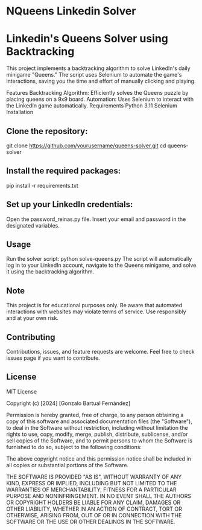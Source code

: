 # NQueens Linkedin Solver
# Linkedin's Queens Solver using Backtracking
This project implements a backtracking algorithm to solve LinkedIn's daily minigame "Queens." The script uses Selenium to automate the game's interactions, saving you the time and effort of manually clicking and playing.

Features
Backtracking Algorithm: Efficiently solves the Queens puzzle by placing queens on a 9x9 board.
Automation: Uses Selenium to interact with the LinkedIn game automatically.
Requirements
Python 3.11
Selenium
Installation

## Clone the repository:

git clone https://github.com/yourusername/queens-solver.git
cd queens-solver

## Install the required packages:

pip install -r requirements.txt

## Set up your LinkedIn credentials:

Open the password_reinas.py file.
Insert your email and password in the designated variables.

## Usage
Run the solver script:
python solve-queens.py
The script will automatically log in to your LinkedIn account, navigate to the Queens minigame, and solve it using the backtracking algorithm.

## Note
This project is for educational purposes only. Be aware that automated interactions with websites may violate terms of service. Use responsibly and at your own risk.

## Contributing
Contributions, issues, and feature requests are welcome. Feel free to check issues page if you want to contribute.

## License
MIT License

Copyright (c) [2024] [Gonzalo Bartual Fernández]

Permission is hereby granted, free of charge, to any person obtaining a copy of this software and associated documentation files (the "Software"), to deal in the Software without restriction, including without limitation the rights to use, copy, modify, merge, publish, distribute, sublicense, and/or sell copies of the Software, and to permit persons to whom the Software is furnished to do so, subject to the following conditions:

The above copyright notice and this permission notice shall be included in all copies or substantial portions of the Software.

THE SOFTWARE IS PROVIDED "AS IS", WITHOUT WARRANTY OF ANY KIND, EXPRESS OR IMPLIED, INCLUDING BUT NOT LIMITED TO THE WARRANTIES OF MERCHANTABILITY, FITNESS FOR A PARTICULAR PURPOSE AND NONINFRINGEMENT. IN NO EVENT SHALL THE AUTHORS OR COPYRIGHT HOLDERS BE LIABLE FOR ANY CLAIM, DAMAGES OR OTHER LIABILITY, WHETHER IN AN ACTION OF CONTRACT, TORT OR OTHERWISE, ARISING FROM, OUT OF OR IN CONNECTION WITH THE SOFTWARE OR THE USE OR OTHER DEALINGS IN THE SOFTWARE.
